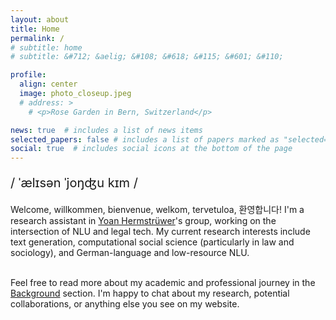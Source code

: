 ```yaml
---
layout: about
title: Home
permalink: /
# subtitle: home
# subtitle: &#712; &aelig; &#108; &#618; &#115; &#601; &#110;

profile:
  align: center
  image: photo_closeup.jpeg
  # address: >
    # <p>Rose Garden in Bern, Switzerland</p>

news: true  # includes a list of news items
selected_papers: false # includes a list of papers marked as "selected={true}"
social: true  # includes social icons at the bottom of the page
---
```


<p style="font-size:20px">&#47; &#712;&aelig;l&#618;s&#601;n <!--# /ˈælɪsən/ --> &#712;jo&#331;&#676;u <!--# 'yoŋdʑu --> k&#618;m <!--# kɪm -->&#47;</p>

<p>
Welcome, willkommen, bienvenue, welkom, tervetuloa, 환영합니다! I'm a research assistant in <a href="https://www.ius.uzh.ch/de/staff/professorships/alphabetical/hermstruewer/team/person.html" target="_blank">Yoan Hermstrüwer</a>'s group, working on the intersection of NLU and legal tech. My current research interests include text generation, computational social science (particularly in law and sociology), and German-language and low-resource NLU.<br><br>

Feel free to read more about my academic and professional journey in the <a href="https://alisonykim.github.io/background/" target="_blank">Background</a> section. I'm happy to chat about my research, potential collaborations, or anything else you see on my website.


<!-- A non-exhaustive list of things I enjoy:<br>
&#127827; Fruit<br>
<em>&#128217; <a href="https://www.duden.de/" target="_blank">Der Duden</a></em><br>
&#127861; Matcha<br>
&#127754; Bodies of water<br>
&#128688; Potable water<br>
&#128648; Swiss Federal Railways<br>
&#128302; The Twilight Zone<br> -->

</p>